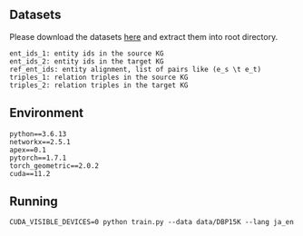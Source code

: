 ## Datasets
Please download the datasets [here](https://drive.google.com/file/d/1Q1xqwpWnqjg3X5unmXNfBz_xqVqVdy_E/view?usp=share_link) and extract them into root directory.

```
ent_ids_1: entity ids in the source KG
ent_ids_2: entity ids in the target KG
ref_ent_ids: entity alignment, list of pairs like (e_s \t e_t)
triples_1: relation triples in the source KG
triples_2: relation triples in the target KG
```
## Environment

```
python==3.6.13
networkx==2.5.1
apex==0.1
pytorch==1.7.1
torch_geometric==2.0.2
cuda==11.2
```

## Running

```
CUDA_VISIBLE_DEVICES=0 python train.py --data data/DBP15K --lang ja_en
```
